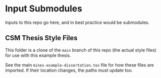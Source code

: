 # Input Submodules

Inputs to this repo go here, and in best practice would be submodules.

## CSM Thesis Style Files

This folder is a clone of the `main` branch of this repo (the actual style files) for use with this example thesis.

See the main `mines-example-dissertation.tex` file for how these files are imported. If their location changes, the paths must update too.
